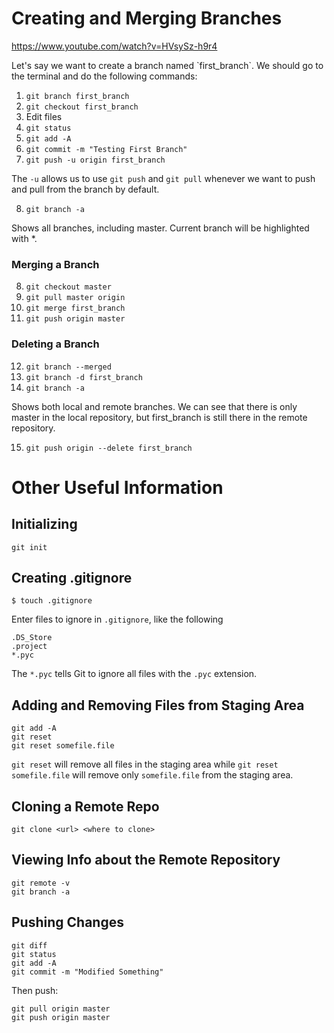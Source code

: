 # Creating and Merging Branches

<https://www.youtube.com/watch?v=HVsySz-h9r4>

<p>Let's say we want to create a branch named `first_branch`.
We should go to the terminal and do the following commands:</p>

1. `git branch first_branch`
2. `git checkout first_branch`
3. Edit files
4. `git status`
5. `git add -A`
6. `git commit -m "Testing First Branch"`
7. `git push -u origin first_branch`

The `-u` allows us to use `git push` and `git pull` whenever we want to
push and pull from the branch by default.

8. `git branch -a`

Shows all branches, including master. Current branch will be highlighted with *.

### Merging a Branch

8. `git checkout master`
9. `git pull master origin`
10. `git merge first_branch`
11. `git push origin master`

### Deleting a Branch
12. `git branch --merged`
13. `git branch -d first_branch`
14. `git branch -a`

Shows both local and remote branches. We can see that there is only master in
the local repository, but first_branch is still there in the remote repository.

15. `git push origin --delete first_branch`

# Other Useful Information

## Initializing
```
git init
```

## Creating .gitignore
```
$ touch .gitignore
```
Enter files to ignore in `.gitignore`, like the following

```
.DS_Store
.project
*.pyc
```

The `*.pyc` tells Git to ignore all files with the `.pyc` extension.

## Adding and Removing Files from Staging Area
```
git add -A
git reset
git reset somefile.file
```
`git reset` will remove all files in the staging area while
`git reset somefile.file` will remove only `somefile.file` from the
staging area.

## Cloning a Remote Repo
```
git clone <url> <where to clone>
```

## Viewing Info about the Remote Repository
```
git remote -v
git branch -a
```

## Pushing Changes
```
git diff
git status
git add -A
git commit -m "Modified Something"
```
Then push:
```
git pull origin master
git push origin master
```